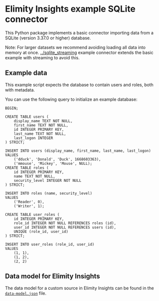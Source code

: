 # Elimity Insights example SQLite connector

This Python package implements a basic connector importing data from a SQLite (version 3.37.0 or
higher) database. 

Note: For larger datasets we recommend avoiding loading all data into memory at once. 
[../sqlite_streaming](This) example connector extends the basic example with streaming to avoid this.

## Example data

This example script expects the database to contain users and roles, both with metadata.

You can use the following query to initialize an example database:

```sqlite
BEGIN;

CREATE TABLE users (
    display_name TEXT NOT NULL,
    first_name TEXT NOT NULL,
    id INTEGER PRIMARY KEY,
    last_name TEXT NOT NULL,
    last_logon INTEGER
) STRICT;

INSERT INTO users (display_name, first_name, last_name, last_logon)
VALUES
    ('dduck', 'Donald', 'Duck', 1668603363),
    ('mmouse', 'Mickey', 'Mouse', NULL);
CREATE TABLE roles (
    id INTEGER PRIMARY KEY,
    name TEXT NOT NULL,
    security_level INTEGER NOT NULL
) STRICT;

INSERT INTO roles (name, security_level)
VALUES
    ('Reader', 0),
    ('Writer', 1);

CREATE TABLE user_roles (
    id INTEGER PRIMARY KEY,
    role_id INTEGER NOT NULL REFERENCES roles (id),
    user_id INTEGER NOT NULL REFERENCES users (id),
    UNIQUE (role_id, user_id)
) STRICT;

INSERT INTO user_roles (role_id, user_id)
VALUES
    (1, 1),
    (1, 2),
    (2, 2)
```

## Data model for Elimity Insights

The data model for a custom source in Elimity Insights can be found in the [`data-model.json`](data-model.json) file.